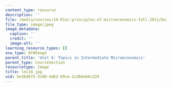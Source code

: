 ```yaml
---
content_type: resource
description: ''
file: /media/courses/14-01sc-principles-of-microeconomics-fall-2011/be28d6753c004d6269ce2cd84eb6c324_lec18.jpg
file_type: image/jpeg
image_metadata:
  caption: ''
  credit: ''
  image-alt: ''
learning_resource_types: []
ocw_type: OCWImage
parent_title: 'Unit 6: Topics in Intermediate Microeconomics'
parent_type: CourseSection
resourcetype: Image
title: lec18.jpg
uid: be28d675-3c00-4d62-69ce-2cd84eb6c324
---
```

